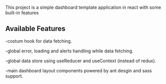 This project is a simple dashboard template application in react with some built-in features

## Available Features

-costum hook for data fetching.

-global error, loading and alerts handling while data fetching.

-global data store using useReducer and useContext (instead of redux).

-main dashboard layout components powered by ant desgin and sass support.
